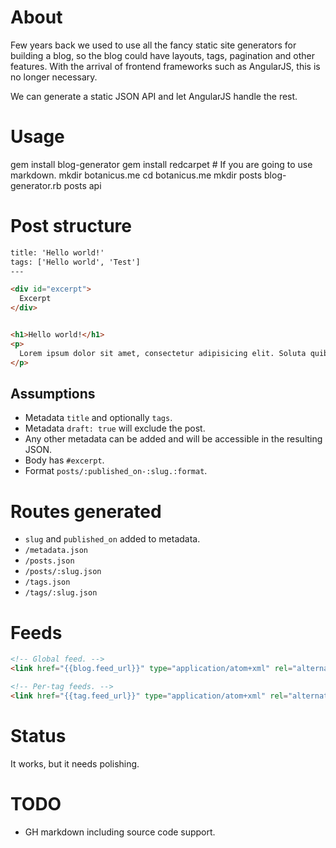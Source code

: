 # About

Few years back we used to use all the fancy static site generators for building a blog, so the blog could have layouts, tags, pagination and other features. With the arrival of frontend frameworks such as AngularJS, this is no longer necessary.

We can generate a static JSON API and let AngularJS handle the rest.

# Usage

gem install blog-generator
gem install redcarpet # If you are going to use markdown.
mkdir botanicus.me
cd botanicus.me
mkdir posts
blog-generator.rb posts api

# Post structure

```html
title: 'Hello world!'
tags: ['Hello world', 'Test']
---

<div id="excerpt">
  Excerpt
</div>


<h1>Hello world!</h1>
<p>
  Lorem ipsum dolor sit amet, consectetur adipisicing elit. Soluta quibusdam necessitatibus tempore ullam incidunt amet omnis, veritatis dicta quisquam accusamus at provident vel facere corporis sed fugiat cumque. Consequuntur, necessitatibus!
</p>
```

## Assumptions

- Metadata `title` and optionally `tags`.
- Metadata `draft: true` will exclude the post.
- Any other metadata can be added and will be accessible in the resulting JSON.
- Body has `#excerpt`.
- Format `posts/:published_on-:slug.:format`.

# Routes generated

- `slug` and `published_on` added to metadata.
- `/metadata.json`
- `/posts.json`
- `/posts/:slug.json`
- `/tags.json`
- `/tags/:slug.json`

# Feeds

```html
<!-- Global feed. -->
<link href="{{blog.feed_url}}" type="application/atom+xml" rel="alternate" title="{{blog.title}}" />

<!-- Per-tag feeds. -->
<link href="{{tag.feed_url}}" type="application/atom+xml" rel="alternate" title="{{tag.title}}" />
```

# Status

It works, but it needs polishing.

# TODO

- GH markdown including source code support.
